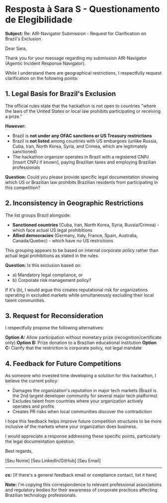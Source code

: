 # Resposta à Sara S - Questionamento de Elegibilidade

**Subject:** Re: AIR-Navigator Submission - Request for Clarification on Brazil's Exclusion

Dear Sara,

Thank you for your message regarding my submission AIR-Navigator (Agentic Incident Response Navigator).

While I understand there are geographical restrictions, I respectfully request clarification on the following points:

## 1. Legal Basis for Brazil's Exclusion

The official rules state that the hackathon is not open to countries "where the laws of the United States or local law prohibits participating or receiving a prize."

**However:**
- Brazil is **not under any OFAC sanctions or US Treasury restrictions**
- Brazil is **not listed** among countries with US embargoes (unlike Russia, Cuba, Iran, North Korea, Syria, and Crimea, which are legitimately sanctioned)
- The hackathon organizer operates in Brazil with a registered CNPJ [insert CNPJ if known], paying Brazilian taxes and employing Brazilian professionals

**Question:** Could you please provide specific legal documentation showing which US or Brazilian law prohibits Brazilian residents from participating in this competition?

## 2. Inconsistency in Geographic Restrictions

The list groups Brazil alongside:
- **Sanctioned countries** (Cuba, Iran, North Korea, Syria, Russia/Crimea) - which face actual US legal prohibitions
- **Allied democracies** (Germany, Italy, France, Spain, Australia, Canada/Quebec) - which have no US restrictions

This grouping appears to be based on internal corporate policy rather than actual legal prohibitions as stated in the rules.

**Question:** Is this exclusion based on:
- a) Mandatory legal compliance, or
- b) Corporate risk management policy?

If it's (b), I would argue this creates reputational risk for organizations operating in excluded markets while simultaneously excluding their local talent communities.

## 3. Request for Reconsideration

I respectfully propose the following alternatives:

**Option A:** Allow participation without monetary prize (recognition/certificate only)
**Option B:** Prize donation to a Brazilian educational institution
**Option C:** Clarify that the restriction is corporate policy, not legal mandate

## 4. Feedback for Future Competitions

As someone who invested time developing a solution for this hackathon, I believe the current policy:
- Damages the organization's reputation in major tech markets (Brazil is the 2nd largest developer community for several major tech platforms)
- Excludes talent from countries where your organization actively operates and profits
- Creates PR risks when local communities discover the contradiction

I hope this feedback helps improve future competition structures to be more inclusive of the markets where your organization does business.

I would appreciate a response addressing these specific points, particularly the legal documentation question.

Best regards,

[Seu Nome]
[Seu LinkedIn/GitHub]
[Seu Email]

---

**cc:** [If there's a general feedback email or compliance contact, list it here]

**Note:** I'm copying this correspondence to relevant professional associations and regulatory bodies for their awareness of corporate practices affecting Brazilian technology professionals.

